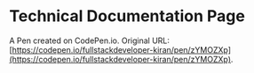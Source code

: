 # Technical Documentation Page

A Pen created on CodePen.io. Original URL: [https://codepen.io/fullstackdeveloper-kiran/pen/zYMOZXp](https://codepen.io/fullstackdeveloper-kiran/pen/zYMOZXp).

